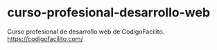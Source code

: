 # curso-profesional-desarrollo-web
Curso profesional de desarrollo web de CodigoFacilito. https://codigofacilito.com/
